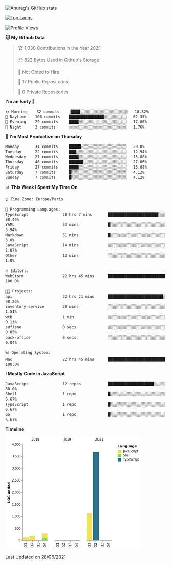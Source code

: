 ![Anurag's GitHub stats](https://github-readme-stats.vercel.app/api?username=sufiane&theme=dark&show_icons=true&count_private=true)


[![Top Langs](https://github-readme-stats.vercel.app/api/top-langs/?username=sufiane&layout=compact)](https://github.com/anuraghazra/github-readme-stats)

<!--START_SECTION:waka-->
![Profile Views](http://img.shields.io/badge/Profile%20Views-9-blue)

**🐱 My Github Data** 

> 🏆 1,030 Contributions in the Year 2021
 > 
> 📦 822 Bytes Used in Github's Storage 
 > 
> 🚫 Not Opted to Hire
 > 
> 📜 17 Public Repositories 
 > 
> 🔑 0 Private Repositories  
 > 
**I'm an Early 🐤** 

```text
🌞 Morning    32 commits     ████░░░░░░░░░░░░░░░░░░░░░   18.82% 
🌆 Daytime    106 commits    ███████████████░░░░░░░░░░   62.35% 
🌃 Evening    29 commits     ████░░░░░░░░░░░░░░░░░░░░░   17.06% 
🌙 Night      3 commits      ░░░░░░░░░░░░░░░░░░░░░░░░░   1.76%

```
📅 **I'm Most Productive on Thursday** 

```text
Monday       34 commits     █████░░░░░░░░░░░░░░░░░░░░   20.0% 
Tuesday      22 commits     ███░░░░░░░░░░░░░░░░░░░░░░   12.94% 
Wednesday    27 commits     ████░░░░░░░░░░░░░░░░░░░░░   15.88% 
Thursday     46 commits     ██████░░░░░░░░░░░░░░░░░░░   27.06% 
Friday       27 commits     ████░░░░░░░░░░░░░░░░░░░░░   15.88% 
Saturday     7 commits      █░░░░░░░░░░░░░░░░░░░░░░░░   4.12% 
Sunday       7 commits      █░░░░░░░░░░░░░░░░░░░░░░░░   4.12%

```


📊 **This Week I Spent My Time On** 

```text
⌚︎ Time Zone: Europe/Paris

💬 Programming Languages: 
TypeScript               20 hrs 7 mins       ██████████████████████░░░   88.46% 
YAML                     53 mins             █░░░░░░░░░░░░░░░░░░░░░░░░   3.94% 
Markdown                 51 mins             █░░░░░░░░░░░░░░░░░░░░░░░░   3.8% 
JavaScript               14 mins             ░░░░░░░░░░░░░░░░░░░░░░░░░   1.07% 
Other                    13 mins             ░░░░░░░░░░░░░░░░░░░░░░░░░   1.0%

🔥 Editors: 
WebStorm                 22 hrs 45 mins      █████████████████████████   100.0%

🐱‍💻 Projects: 
api                      22 hrs 21 mins      ████████████████████████░   98.26% 
inventory-service        20 mins             ░░░░░░░░░░░░░░░░░░░░░░░░░   1.51% 
wtb                      1 min               ░░░░░░░░░░░░░░░░░░░░░░░░░   0.13% 
sufiane                  0 secs              ░░░░░░░░░░░░░░░░░░░░░░░░░   0.05% 
back-office              0 secs              ░░░░░░░░░░░░░░░░░░░░░░░░░   0.04%

💻 Operating System: 
Mac                      22 hrs 45 mins      █████████████████████████   100.0%

```

**I Mostly Code in JavaScript** 

```text
JavaScript               12 repos            ████████████████████░░░░░   80.0% 
Shell                    1 repo              █░░░░░░░░░░░░░░░░░░░░░░░░   6.67% 
TypeScript               1 repo              █░░░░░░░░░░░░░░░░░░░░░░░░   6.67% 
Go                       1 repo              █░░░░░░░░░░░░░░░░░░░░░░░░   6.67%

```


**Timeline**

![Chart not found](https://raw.githubusercontent.com/Sufiane/Sufiane/main/charts/bar_graph.png) 


 Last Updated on 28/06/2021
<!--END_SECTION:waka-->


<!--
**Sufiane/sufiane** is a ✨ _special_ ✨ repository because its `README.md` (this file) appears on your GitHub profile.

Here are some ideas to get you started:

- 🔭 I’m currently working on ...
- 🌱 I’m currently learning ...
- 👯 I’m looking to collaborate on ...
- 🤔 I’m looking for help with ...
- 💬 Ask me about ...
- 📫 How to reach me: ...
- 😄 Pronouns: ...
- ⚡ Fun fact: ...
-->
